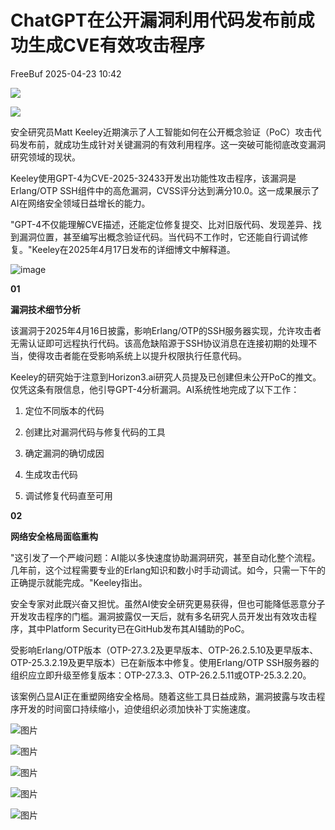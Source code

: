 #  ChatGPT在公开漏洞利用代码发布前成功生成CVE有效攻击程序   
 FreeBuf   2025-04-23 10:42  
  
![](https://mmbiz.qpic.cn/mmbiz_gif/qq5rfBadR38jUokdlWSNlAjmEsO1rzv3srXShFRuTKBGDwkj4gvYy34iajd6zQiaKl77Wsy9mjC0xBCRg0YgDIWg/640?wx_fmt=gif "")  
  
  
![](https://mmbiz.qpic.cn/mmbiz_png/qq5rfBadR3ibm8NVibGM2wDbV1XDA5fgnh24phUJB0dWWVyerhw42yV7LI5LOqfFB3b7dHoCJAEbILBmVJd5sF2A/640?wx_fmt=png&from=appmsg "")  
  
  
  
安全研究员Matt Keeley近期演示了人工智能如何在公开概念验证（PoC）攻击代码发布前，就成功生成针对关键漏洞的有效利用程序。这一突破可能彻底改变漏洞研究领域的现状。  
  
  
Keeley使用GPT-4为CVE-2025-32433开发出功能性攻击程序，该漏洞是Erlang/OTP SSH组件中的高危漏洞，CVSS评分达到满分10.0。这一成果展示了AI在网络安全领域日益增长的能力。  
  
  
"GPT-4不仅能理解CVE描述，还能定位修复提交、比对旧版代码、发现差异、找到漏洞位置，甚至编写出概念验证代码。当代码不工作时，它还能自行调试修复。"Keeley在2025年4月17日发布的详细博文中解释道。  
  
  
![image](https://mmbiz.qpic.cn/mmbiz_jpg/qq5rfBadR3ibm8NVibGM2wDbV1XDA5fgnhluCFxJb4f3iaHYwy3J3jQlUZA7PtqUbWIicXmxJMfxDrzFCcnSoicAIzg/640?wx_fmt=jpeg&from=appmsg "")  
  
  
**01**  
  
  
  
**漏洞技术细节分析**  
  
  
该漏洞于2025年4月16日披露，影响Erlang/OTP的SSH服务器实现，允许攻击者无需认证即可远程执行代码。该高危缺陷源于SSH协议消息在连接初期的处理不当，使得攻击者能在受影响系统上以提升权限执行任意代码。  
  
  
Keeley的研究始于注意到Horizon3.ai研究人员提及已创建但未公开PoC的推文。仅凭这条有限信息，他引导GPT-4分析漏洞。AI系统性地完成了以下工作：  
  
  
1. 定位不同版本的代码  
  
2. 创建比对漏洞代码与修复代码的工具  
  
3. 确定漏洞的确切成因  
  
4. 生成攻击代码  
  
5. 调试修复代码直至可用  
  
  
**02**  
  
  
  
**网络安全格局面临重构**  
  
  
"这引发了一个严峻问题：AI能以多快速度协助漏洞研究，甚至自动化整个流程。几年前，这个过程需要专业的Erlang知识和数小时手动调试。如今，只需一下午的正确提示就能完成。"Keeley指出。  
  
  
安全专家对此既兴奋又担忧。虽然AI使安全研究更易获得，但也可能降低恶意分子开发攻击程序的门槛。漏洞披露仅一天后，就有多名研究人员开发出有效攻击程序，其中Platform Security已在GitHub发布其AI辅助的PoC。  
  
  
受影响Erlang/OTP版本（OTP-27.3.2及更早版本、OTP-26.2.5.10及更早版本、OTP-25.3.2.19及更早版本）已在新版本中修复。使用Erlang/OTP SSH服务器的组织应立即升级至修复版本：OTP-27.3.3、OTP-26.2.5.11或OTP-25.3.2.20。  
  
  
该案例凸显AI正在重塑网络安全格局。随着这些工具日益成熟，漏洞披露与攻击程序开发的时间窗口持续缩小，迫使组织必须加快补丁实施速度。  
  
  
  
![图片](https://mmbiz.qpic.cn/mmbiz_gif/qq5rfBadR39ibFdyjP3Qp8CEJxFWljbW1y91mvSZuxibf3Q3g2rJ32FNzoYfx4yaBmWbfwcRaNicuMo3AxIck2bCw/640?wx_fmt=gif&from=appmsg&wxfrom=5&wx_lazy=1&tp=webp "")  
  
  
  
[](https://mp.weixin.qq.com/s?__biz=MjM5NjA0NjgyMA==&mid=2651319086&idx=1&sn=e2ff862babd7662c4fa06b0e069c03f2&scene=21#wechat_redirect)  
  
[](https://mp.weixin.qq.com/s?__biz=MjM5NjA0NjgyMA==&mid=2651319171&idx=2&sn=9ae825f6633d32e60f1f2474c29e4e20&scene=21#wechat_redirect)  
  
[](https://mp.weixin.qq.com/s?__biz=MjM5NjA0NjgyMA==&mid=2651318673&idx=1&sn=fc4885839a5fa2d029e0e95474e9432b&scene=21#wechat_redirect)  
  
  
  
  
  
  
![图片](https://mmbiz.qpic.cn/mmbiz_png/qq5rfBadR39ibFdyjP3Qp8CEJxFWljbW1uEIoRxNoqa17tBBrodHPbOERbZXdjFvNZC5uz0HtCfKbKx3o3XarGQ/640?wx_fmt=other&from=appmsg&wxfrom=5&wx_lazy=1&wx_co=1&tp=webp "")  
  
  
  
  
  
  
  
  
  
![图片](https://mmbiz.qpic.cn/mmbiz_jpg/qq5rfBadR3icFibibPIGEfXsibI0C3or4BS5KDnCKUfVLVQGsc9BiaQTUsrwzfcianumzeLVcmibOmm2FzUqef2V6WPQQ/640?wx_fmt=other&from=appmsg&wxfrom=5&wx_lazy=1&wx_co=1&tp=webp "")  
  
  
  
  
  
![图片](https://mmbiz.qpic.cn/mmbiz_gif/qq5rfBadR38mFMbqsUOVbBDicib7jSu7FfibBxO3LTiafGpMPic7a01jnxbnwOtajXvq5j2piaII2Knau7Av5Kxvp2wA/640?wx_fmt=gif&from=appmsg&wxfrom=5&wx_lazy=1&tp=webp "")  
  
![图片](https://mmbiz.qpic.cn/mmbiz_gif/qq5rfBadR3icF8RMnJbsqatMibR6OicVrUDaz0fyxNtBDpPlLfibJZILzHQcwaKkb4ia57xAShIJfQ54HjOG1oPXBew/640?wx_fmt=gif&wxfrom=5&wx_lazy=1&tp=webp "")  
  
